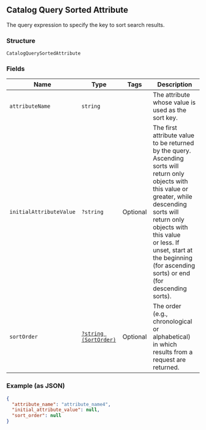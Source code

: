 ## Catalog Query Sorted Attribute

The query expression to specify the key to sort search results.

### Structure

`CatalogQuerySortedAttribute`

### Fields

| Name | Type | Tags | Description |
|  --- | --- | --- | --- |
| `attributeName` | `string` |  | The attribute whose value is used as the sort key. |
| `initialAttributeValue` | `?string` | Optional | The first attribute value to be returned by the query. Ascending sorts will return only<br>objects with this value or greater, while descending sorts will return only objects with this value<br>or less. If unset, start at the beginning (for ascending sorts) or end (for descending sorts). |
| `sortOrder` | [`?string (SortOrder)`](/doc/models/sort-order.md) | Optional | The order (e.g., chronological or alphabetical) in which results from a request are returned. |

### Example (as JSON)

```json
{
  "attribute_name": "attribute_name4",
  "initial_attribute_value": null,
  "sort_order": null
}
```

